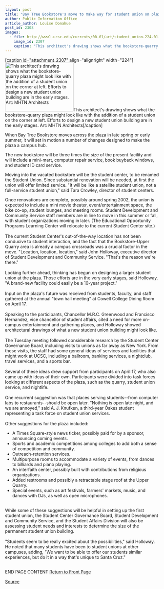 ```yaml
---
layout: post
title: "Bay Tree Bookstore's move to make way for student union on plaza"
author: Public Information Office
article_author: Louise Donahue
post_id: 2308
images:
  - file: http://www1.ucsc.edu/currents/00-01/art/student_union.224.01-04-23.jpg
    image_id: 2307
    caption: "This architect's drawing shows what the bookstore-quarry plaza might look like with the addition of a student union on the corner at left. Efforts to design a new student union building are in the early stages. Art: MHTN Architects"
---
```


[caption id="attachment_2307" align="alignright" width="224"]<a href="http://dev-ucsc-news.pantheonsite.io/wp-content/uploads/2001/04/student_union.224.01-04-23.jpg"><img class="size-full wp-image-2307" src="http://dev-ucsc-news.pantheonsite.io/wp-content/uploads/2001/04/student_union.224.01-04-23.jpg" alt="This architect's drawing shows what the bookstore-quarry plaza might look like with the addition of a student union on the corner at left. Efforts to design a new student union building are in the early stages. Art: MHTN Architects" width="224" height="159" /></a>This architect's drawing shows what the bookstore-quarry plaza might look like with the addition of a student union on the corner at left. Efforts to design a new student union building are in the early stages. Art: MHTN Architects[/caption]
<p>
  When Bay Tree Bookstore moves across the plaza in late spring or early summer, it will set in motion a number of changes designed to make the plaza a campus hub.
</p>The new bookstore will be three times the size of the present facility and will include a mini-mart, computer repair service, book buyback windows, and student ID card service.
<p>
  Moving into the vacated bookstore will be the student center, to be renamed the Student Union. Since substantial renovation will be needed, at first the union will offer limited service. "It will be like a satellite student union, not a full-service student union," said Tara Crowley, director of student centers.
</p>
<p>
  Once renovations are complete, possibly around spring 2002, the union is expected to include a mini movie theater, event/entertainment space, the bike co-op, student lounges, and meeting rooms. Student Development and Community Service staff members are in line to move in this summer or fall, with student organizations moving in later. (The Educational Opportunity Programs Learning Center will relocate to the current Student Center site.)<br>
  <br>
  The current Student Center's out-of-the-way location has not been conducive to student interaction, and the fact that the Bookstore-Upper Quarry area is already a campus crossroads was a crucial factor in the move. "Location, location, location," said John Holloway, executive director of Student Development and Community Service. "That's the reason we're there."<br>
  <br>
  Looking further ahead, thinking has begun on designing a larger student union at the plaza. Those efforts are in the very early stages, said Holloway. "A brand-new facility could easily be a 10-year project."<br>
  <br>
  Input on the plaza's future was received from students, faculty, and staff gathered at the annual "town hall meeting" at Cowell College Dining Room on April 17.<br>
  <br>
  Speaking to the participants, Chancellor M.R.C. Greenwood and Francisco Hernandez, vice chancellor of student affairs, cited a need for more on-campus entertainment and gathering places, and Holloway showed architectural drawings of what a new student union building might look like.<br>
  <br>
  The Tuesday meeting followed considerable research by the Student Center Governance Board, including visits to unions as far away as New York. From these visits, the staff had some general ideas of services and facilities that might work at UCSC, including a ballroom, banking services, a nightclub, travel services, and a sports bar.<br>
  <br>
  Several of these ideas drew support from participants on April 17, who also came up with ideas of their own. Participants were divided into task forces looking at different aspects of the plaza, such as the quarry, student union service, and nightlife.<br>
  <br>
  One recurrent suggestion was that places serving students--from computer labs to restaurants--should be open later. "Nothing is open late night, and we are annoyed," said A. J. Knufken, a third-year Oakes student representing a task force on student union services.<br>
  <br>
  Other suggestions for the plaza included:
</p>
<ul>
  <li>A Times Square-style news ticker, possibly paid for by a sponsor, announcing coming events.
  </li>
  <li>Sports and academic competitions among colleges to add both a sense of competition and community.
  </li>
  <li>Outreach-retention services.
  </li>
  <li>Multipurpose rooms to accommodate a variety of events, from dances to billiards and piano playing.
  </li>
  <li>An interfaith center, possibly built with contributions from religious organizations.
  </li>
  <li>Added restrooms and possibly a retractable stage roof at the Upper Quarry.
  </li>
  <li>Special events, such as art festivals, farmers' markets, music, and dances with DJs, as well as open microphones.
  </li>
</ul>
<p>
  <br>
  While some of these suggestions will be helpful in setting up the first student union, the Student Center Governance Board, Student Development and Community Service, and the Student Affairs Division will also be assessing student needs and interests to determine the size of the permanent student union building.<br>
  <br>
  "Students seem to be really excited about the possibilities," said Holloway. He noted that many students have been to student unions at other campuses, adding, "We want to be able to offer our students similar experiences, but do it in a way that's unique to Santa Cruz."
</p>
<p>
  <br>
  END PAGE CONTENT <a href="../../index.html">Return to Front Page</a> <img align="bottom" alt=" " border="0" height="1" src="../../images/trans.gif" width="385">
</p>
<p><a href="http://www1.ucsc.edu/currents/00-01/04-23/plaza.html" title="Permalink to plaza">Source</a></p>
